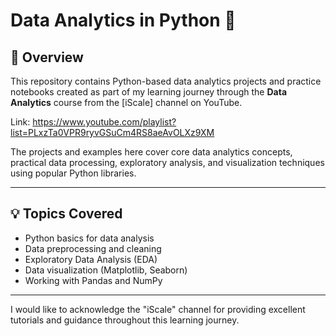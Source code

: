 # Data Analytics in Python 🚀

## 📄 Overview

This repository contains Python-based data analytics projects and practice notebooks created as part of my learning journey through the **Data Analytics** course from the [iScale] channel on YouTube.

Link: https://www.youtube.com/playlist?list=PLxzTa0VPR9ryvGSuCm4RS8aeAvOLXz9XM

The projects and examples here cover core data analytics concepts, practical data processing, exploratory analysis, and visualization techniques using popular Python libraries.

---

## 💡 Topics Covered

- Python basics for data analysis
- Data preprocessing and cleaning
- Exploratory Data Analysis (EDA)
- Data visualization (Matplotlib, Seaborn)
- Working with Pandas and NumPy
---


I would like to acknowledge the "iScale" channel for providing excellent tutorials and guidance throughout this learning journey.

